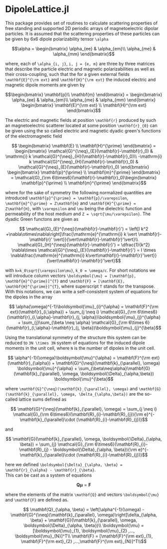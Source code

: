 # DipoleLattice.jl

This package provides set of routines to calculate scattering properties of free standing and supported 2D periodic arrays of magnetoelectric dipolar particles. It is assumed that the scattering properties of these particles can be given by 6x6 dipole polarizability tensor ``\alpha``
```math
\alpha = \begin{bmatrix}
\alpha_{ee} & \alpha_{em}\\
\alpha_{me} & \alpha_{mm}
\end{bmatrix}
```
where, each of ``\alpha_{i, j}``, ``i, j = {e, m}`` are three by three matrices that describe the particle electric and magnetic polarizabilities as well as their cross-coupling, such that the for a given external fields ``\mathbf{E}^{\rm ext}`` and ``\mathbf{H}^{\rm ext}`` the induced electric and magnetic dipole moments are given by

```math
\begin{bmatrix}
\mathbf{p}\\
\mathbf{m}
\end{bmatrix} = \begin{bmatrix}
\alpha_{ee} & \alpha_{em}\\
\alpha_{me} & \alpha_{mm}
\end{bmatrix}
\begin{bmatrix}
\mathbf{E}^{\rm ext} \\
\mathbf{H}^{\rm ext}
\end{bmatrix}
```

The electric and magnetic fields at position ``\mathbf{r}`` produced by such an magnetoelectric scatterer located at some position ``\mathbf{r}_{0}`` can be given using the so called electric and magnetic dyadic green's functions of the electromagnetic field

```math
  \begin{bmatrix}
  \mathbf{E} \\
  \mathbf{H}^{\prime}
  \end{bmatrix} =
  \begin{bmatrix}
    \mathcal{G}^{\neq}_{E}(\mathbf{r}-\mathbf{r}_0) & \mathrm{i} k \mathcal{G}^{\neq}_{H}(\mathbf{r}-\mathbf{r}_0)\\
    -\mathrm{i} k \mathcal{G}^{\neq}_{H}(\mathbf{r}-\mathbf{r}_0) & \mathcal{G}^{\neq}_{E}(\mathbf{r}-\mathbf{r}_0)
  \end{bmatrix}
  \begin{bmatrix}
  \mathbf{p}^{\prime} \\
  \mathbf{m}^{\prime}
  \end{bmatrix} = \mathcal{G}_{\rm 6\times6}(\mathbf{r}-\mathbf{r}_0)\begin{bmatrix}
  \mathbf{p}^{\prime} \\
  \mathbf{m}^{\prime}
  \end{bmatrix}
```
where for the sake of symmetry the following normalized quantities are introduced ``\mathbf{p}^{\prime} = \mathbf{p}/\varepsilon``, ``\mathbf{m}^{\prime} = Z\mathbf{m}`` and ``\mathbf{H}^{\prime} = Z\mathbf{H}``, with ``\varepsilon`` and ``\mu`` being the dielectric function and permeability of the host medium and ``Z = \sqrt{\mu/\varepsilon}``. The dyadic Green functons are given as

```math
  \mathcal{G}_{E}^{\neq}(\mathbf{r}-\mathbf{r}') = \left[I k^2 +\nabla\otimes\nabla\right]\frac{\mathrm{e}^{\mathrm{i} k \vert \mathbf{r}-\mathbf{r}' \vert}}{\vert\mathbf{r}-\mathbf{r}'\vert}\\
  \mathcal{G}_{H}^{\neq}(\mathbf{r}-\mathbf{r}') = \dfrac{1}{k^2} \nabla\times \mathcal{G}^{\neq}_{E}(\mathbf{r}-\mathbf{r}') = I  \times \nabla\frac{\mathrm{e}^{\mathrm{i} k\vert\mathbf{r}-\mathbf{r}'\vert}}{\vert\mathbf{r}-\mathbf{r}'\vert}
```
with ``k=k_0\sqrt{\varepsilon\mu}``, ``k_0 = \omega/c``. For short notations we will introduce column vectors
``\boldsymbol{\mu} = [\mathbf{p}, \mathbf{m}^{\prime}]^{T}`` and ``\mathbf{F} = [\mathbf{E}, \mathbf{H}^{\prime}]^{T}``, where superscript `T` stands for the transpose. With this notations, we can write a self-consistent system of equations for the dipoles in the array

```math
  \alpha(\omega)^{-1}\boldsymbol{\mu}_{i}^{\alpha} = \mathbf{F}^{\rm ext}(\mathbf{r}_{i,\alpha}) + \sum_{j \neq i} \mathcal{G}_{\rm 6\times6}(\mathbf{r}_{i,\alpha}-\mathbf{r}_{j, \alpha})\boldsymbol{\mu}_{j}^{\alpha} + \sum_{j}\sum_{\beta \neq \alpha} \mathcal{G}_{\rm 6\times 6}(\mathbf{r}_{i,\alpha}-\mathbf{r}_{j, \beta})\boldsymbol{\mu}_{j}^{\beta}
```

Using the translational symmetry of the structure this system can be reduced to ``3N \times 3N`` system of equations for the induced dipole moments in the unit cell, where `N` is the number of dipoles in the unit cell.

```math
  \alpha^{-1}(\omega)\boldsymbol{\mu}^{\alpha} = \mathbf{F}^{\rm ext}(\mathbf{r}_{\alpha}) + \mathbf{G}^{\neq}(\mathbf{k}_{\parallel}, \omega) \boldsymbol{\mu}^{\alpha} + \sum_{\beta\neq\alpha}\mathbf{G}(\mathbf{k}_{\parallel}, \omega, \boldsymbol{\Delta}_{\alpha,\beta}) \boldsymbol{\mu}^{\beta}
```

where ``\mathbf{G}^{\neq}(\mathbf{k}_{\parallel}, \omega)`` and ``\mathbf{G}(\mathbf{k}_{\parallel}, \omega, \Delta_{\alpha,\beta})`` are the so-called lattice sums defined as

```math
  \mathbf{G}^{\neq}(\mathbf{k}_{\parallel}, \omega) = \sum_{j \neq i} \mathcal{G}_{\rm 6\times6}(\mathbf{R}_{i}-\mathbf{R}_{j}){\rm e}^{-\mathbf{k}_{\parallel}\cdot (\mathbf{R}_{i}-\mathbf{R}_{j})}
```
and

```math
  \mathbf{G}(\mathbf{k}_{\parallel}, \omega, \boldsymbol{\Delta}_{\alpha, \beta}) = \sum_{j} \mathcal{G}_{\rm 6\times6}(\mathbf{R}_{i}-\mathbf{R}_{j} - \boldsymbol{\Delta}_{\alpha, \beta}){\rm e}^{-\mathbf{k}_{\parallel}\cdot (\mathbf{R}_{i}-\mathbf{R}_{j})}
```

here we defined ``\boldsymbol{\Delta}_{\alpha, \beta} = \mathbf{r}_{\alpha} - \mathbf{r}_{\beta}``.  
This can be cast as a system of equations

```math
  \mathbf{Q}\boldsymbol{\mu} = \mathbf{F}
```

where the elements of the matrix ``\mathbf{Q}`` and vectors ``\boldsymbol{\mu}`` and ``\mathbf{F}`` are defined as.

```math
  \mathbf{Q}_{\alpha, \beta} = \left[\alpha^{-1}(\omega) - \mathbf{G}^{\neq}(\mathbf{k}_{\parallel}, \omega)\right]\delta_{\alpha, \beta} + \mathbf{G}(\mathbf{k}_{\parallel}, \omega, \boldsymbol{\Delta}_{\alpha, \beta})\\
  \boldsymbol{\mu} = [\boldsymbol{\mu}_{1}, \boldsymbol{\mu}_{2} ,..., \boldsymbol{\mu}_{N}]^T\\
  \mathbf{F} = [\mathbf{F}^{\rm ext}_{1}, \mathbf{F}^{\rm ext}_{2} ,...,\mathbf{F}^{\rm ext}_{N}]^T\\
```
